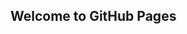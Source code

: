 ## Welcome to GitHub Pages

<script src="//megatimer.ru/get/7cb3bae642217b0279a3371d59390e3e.js"></script>
